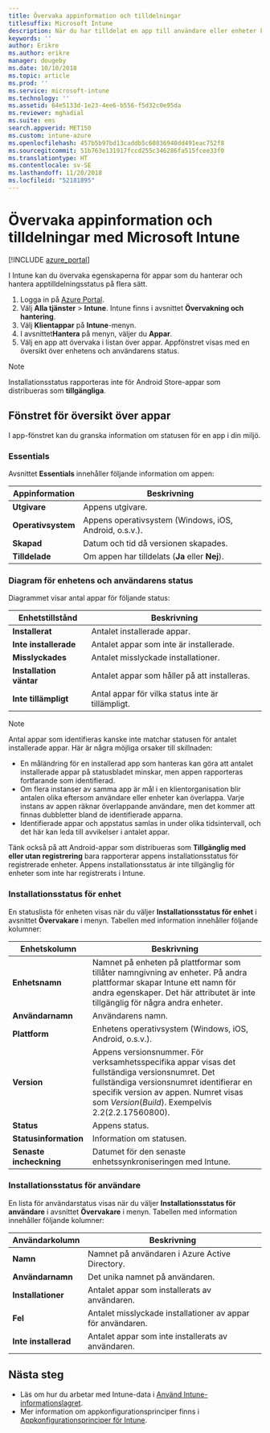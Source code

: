 ```yaml
---
title: Övervaka appinformation och tilldelningar
titlesuffix: Microsoft Intune
description: När du har tilldelat en app till användare eller enheter kan du använda den här informationen för att övervaka appens status.
keywords: ''
author: Erikre
ms.author: erikre
manager: dougeby
ms.date: 10/10/2018
ms.topic: article
ms.prod: ''
ms.service: microsoft-intune
ms.technology: ''
ms.assetid: 64e5133d-1e23-4ee6-b556-f5d32c0e95da
ms.reviewer: mghadial
ms.suite: ems
search.appverid: MET150
ms.custom: intune-azure
ms.openlocfilehash: 457b5b97bd13caddb5c60836940dd491eac752f8
ms.sourcegitcommit: 51b763e131917fccd255c346286fa515fcee33f0
ms.translationtype: HT
ms.contentlocale: sv-SE
ms.lasthandoff: 11/20/2018
ms.locfileid: "52181895"
---
```

# <a name="monitor-app-information-and-assignments-with-microsoft-intune"></a>Övervaka appinformation och tilldelningar med Microsoft Intune

[!INCLUDE [azure_portal](./includes/azure_portal.md)]

I Intune kan du övervaka egenskaperna för appar som du hanterar och hantera apptilldelningsstatus på flera sätt.

1. Logga in på [Azure Portal](https://portal.azure.com).
2. Välj **Alla tjänster** > **Intune**. Intune finns i avsnittet **Övervakning och hantering**.
3. Välj **Klientappar** på **Intune**-menyn.
4. I avsnittet**Hantera** på menyn, väljer du **Appar**.
5. Välj en app att övervaka i listan över appar. Appfönstret visas med en översikt över enhetens och användarens status.

> [!NOTE]
> Installationsstatus rapporteras inte för Android Store-appar som distribueras som **tillgängliga**.

## <a name="app-overview-pane"></a>Fönstret för översikt över appar

I app-fönstret kan du granska information om statusen för en app i din miljö.

### <a name="essentials"></a>Essentials
Avsnittet **Essentials** innehåller följande information om appen:

 | **Appinformation**            | **Beskrivning**                                                      |
|------------------------|------------------------------------------------------------------|
| **Utgivare**          | Appens utgivare.                                            |
| **Operativsystem**   | Appens operativsystem (Windows, iOS, Android, o.s.v.). |
| **Skapad**             | Datum och tid då versionen skapades.                         |
| **Tilldelade**           | Om appen har tilldelats (**Ja** eller **Nej**).                  |

### <a name="device-and-user-status-graphs"></a>Diagram för enhetens och användarens status
Diagrammet visar antal appar för följande status:

| **Enhetstillstånd**       | **Beskrivning**                                       |
|-----------------------|-------------------------------------------------------|
| **Installerat**         | Antalet installerade appar.                         |
| **Inte installerade**     | Antalet appar som inte är installerade.                     |
| **Misslyckades**            | Antalet misslyckade installationer.                   |
| **Installation väntar**   | Antalet appar som håller på att installeras. |
| **Inte tillämpligt**           | Antal appar för vilka status inte är tillämpligt.            |

> [!NOTE]
> Antal appar som identifieras kanske inte matchar statusen för antalet installerade appar. Här är några möjliga orsaker till skillnaden:
>    - En måländring för en installerad app som hanteras kan göra att antalet installerade appar på statusbladet minskar, men appen rapporteras fortfarande som identifierad.
>    - Om flera instanser av samma app är mål i en klientorganisation blir antalen olika eftersom användare eller enheter kan överlappa. Varje instans av appen räknar överlappande användare, men det kommer att finnas dubbletter bland de identifierade apparna.
>    - Identifierade appar och appstatus samlas in under olika tidsintervall, och det här kan leda till avvikelser i antalet appar.
> 
> Tänk också på att Android-appar som distribueras som **Tillgänglig med eller utan registrering** bara rapporterar appens installationsstatus för registrerade enheter. Appens installationsstatus är inte tillgänglig för enheter som inte har registrerats i Intune.

### <a name="device-install-status"></a>Installationsstatus för enhet

En statuslista för enheten visas när du väljer **Installationsstatus för enhet** i avsnittet **Övervakare** i menyn. Tabellen med information innehåller följande kolumner:

| **Enhetskolumn**      | **Beskrivning**                                                                                                                                                                                                                                            |
|----------------------|------------------------------------------------------------------------------------------------------------------------------------------------------------------------------------------------------------------------------------------------------------|
| **Enhetsnamn**      | Namnet på enheten på plattformar som tillåter namngivning av enheter. På andra plattformar skapar Intune ett namn för andra egenskaper. Det här attributet är inte tillgänglig för några andra enheter.                                                                       |
| **Användarnamn**        | Användarens namn.                                                                                                                                                                                                                                      |
| **Plattform**         | Enhetens operativsystem (Windows, iOS, Android, o.s.v.).                                                                                                                                                                                           |
| **Version**          | Appens versionsnummer. För verksamhetsspecifika appar visas det fullständiga versionsnumret. Det fullständiga versionsnumret identifierar en specifik version av appen. Numret visas som _Version_(_Build_). Exempelvis 2.2(2.2.17560800). |
| **Status**           | Appens status.                                                                                                                                                                                                                                     |
| **Statusinformation**   | Information om statusen.                                                                                                                                                                                                                                     |
| **Senaste incheckning**    | Datumet för den senaste enhetssynkroniseringen med Intune.                                                                                                                                                                                                                  |


### <a name="user-install-status"></a>Installationsstatus för användare

En lista för användarstatus visas när du väljer **Installationsstatus för användare** i avsnittet **Övervakare** i menyn. Tabellen med information innehåller följande kolumner:

| **Användarkolumn**     | **Beskrivning**                           |
|---------------------|-------------------------------------------|
| **Namn**            | Namnet på användaren i Azure Active Directory.         |
| **Användarnamn**       | Det unika namnet på användaren.              |
| **Installationer**   | Antalet appar som installerats av användaren. |
| **Fel**        | Antalet misslyckade installationer av appar för användaren.     |
| **Inte installerad**   | Antalet appar som inte installerats av användaren. |


## <a name="next-steps"></a>Nästa steg

- Läs om hur du arbetar med Intune-data i [Använd Intune-informationslagret](reports-nav-create-intune-reports.md).
- Mer information om appkonfigurationsprinciper finns i [Appkonfigurationsprinciper för Intune](app-configuration-policies-overview.md).
